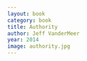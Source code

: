```yaml
---
layout: book
category: book
title: Authority
author: Jeff VanderMeer
year: 2014
image: authority.jpg
---
```

